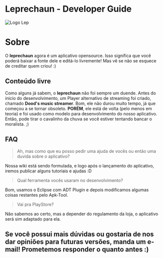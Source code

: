 # Leprechaun - Developer Guide
![Logo Lep](https://avatars0.githubusercontent.com/u/10565712?v=3&s=460)

# Sobre
O **leprechaun** agora é um aplicativo opensource. Isso significa que você poderá baixar a fonte dele e editá-lo livremente! Mas vê se não se esquece de creditar quem criou! :)

## Conteúdo livre
Como alguns já sabem, o **leprechaun** não foi sempre um duende. Antes do inicio do desenvolvimento, um Player alternativo de streaming foi criado, chamado **Dood's music streamer**. Bom, ele não durou muito tempo, já que começou a se tornar obsoleto. **PORÉM**, ele está de volta (pelo menos em teoria) e foi usado como modelo para desenvolvimento do nosso aplicativo. Então, pode tirar o cavalinho da chuva se você estiver tentando bancar o moralista. ;)

## FAQ

> Ah, mas como que eu posso pedir uma ajuda de vocês ou então uma duvida sobre o aplicativo?

Nossa wiki está sendo formulada, e logo após o lançamento do aplicativo, iremos publicar alguns tutoriais e ajudas :D

> Qual ferramenta vocês usaram no desenvolvimento?

Bom, usamos o Eclipse com ADT Plugin e depois modificamos algumas coisas restantes pelo Apk-Tool.

> Vai pra PlayStore?

Não sabemos ao certo, mas a depender do regulamento da loja, o aplicativo será sim adaptado para ela.

## Se você possui mais dúvidas ou gostaria de nos dar opiniões para futuras versões, manda um e-mail! Prometemos responder o quanto antes :)
